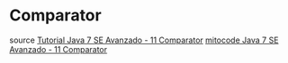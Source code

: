 # Comparator
source
[Tutorial Java 7 SE Avanzado - 11 Comparator](https://www.youtube.com/watch?v=-gDKPs2Bl60&ab_channel=MitoCode)
[mitocode Java 7 SE Avanzado - 11 Comparator](https://www.youtube.com/watch?v=-gDKPs2Bl60&ab_channel=MitoCode)